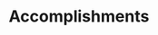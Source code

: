 ---
# An instance of the Accomplishments widget.
# Documentation: https://wowchemy.com/docs/page-builder/
widget: accomplishments

# This file represents a page section.
headless: true

# Order that this section appears on the page.
weight: 50

# Note: `&shy;` is used to add a 'soft' hyphen in a long heading.
title: 'Accomplish&shy;ments'
subtitle:

# Date format
#   Refer to https://wowchemy.com/docs/customization/#date-format
date_format: Jan 2006

# Accomplishments.
#   Add/remove as many `item` blocks below as you like.
#   `title`, `organization`, and `date_start` are the required parameters.
#   Leave other parameters empty if not required.
#   Begin multi-line descriptions with YAML's `|2-` multi-line prefix.
item: 
- certificate_url: http://edf.dlut.edu.cn/info/1078/4412.htm 
  date_end: ''
  date_start: '2021-11-02'
  description: |2
    Only for students from families with financial difficulties.
    Keeping academic excellence & won other individual scholarships.
  organization: Dalian University of Technology
  organization_url: https://www.dlut.edu.cn/
  title: 'Hong Kong Alumni Association Self-Improvement Student Scholarship'
  url: 'http://edf.dlut.edu.cn/index.htm'
- certificate_url: https://www.comap.com/Certform
  date_end: ''
  date_start: '2021-03-01'
  description: |2
    Team Control Number: 2118176. 
    Participated as a modeler.
  organization: Consortium for Mathematics and Its Applications
  organization_url: https://www.comap.com/
  title: 'Honorable Mention in MCM'
  url: ''
- certificate_url: http://www.mathorcup.org/certificate/result/mc2020202859
  date_end: ''
  date_start: '2020-06-26'
  description: 'Participated as a modeler.'
  organization: Mathorcup':' College Mathematical Modeling Challenge
  organization_url: http://www.mathorcup.org/index
  title: 'First Prize in Mathorcup Challenge'
  url: ''
- certificate_url: https://www.comap.com/Certform
  date_end: ''
  date_start: '2020-03-01'
  description: |2
    Team Control Number: 2003176.
    Participated as a modeler.
  organization: Consortium for Mathematics and Its Applications
  organization_url: https://www.comap.com/
  title: 'Honorable Mention in ICM'
  url: ''

design:
  columns: '2'
---